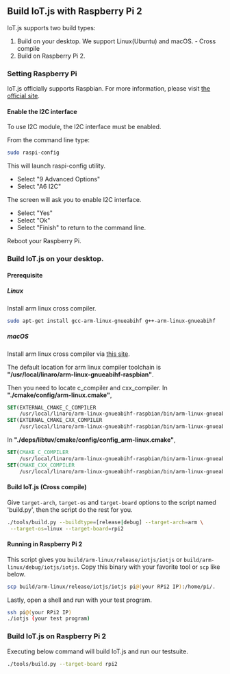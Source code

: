 ## Build IoT.js with Raspberry Pi 2

IoT.js supports two build types:

1. Build on your desktop. We support Linux(Ubuntu) and macOS. - Cross compile
2. Build on Raspberry Pi 2.

### Setting Raspberry Pi

IoT.js officially supports Raspbian. For more information, please visit [the official site](https://www.raspberrypi.org/downloads/raspbian/).

#### Enable the I2C interface

To use I2C module, the I2C interface must be enabled.

From the command line type:
```bash
sudo raspi-config
```
This will launch raspi-config utility.
   * Select "9 Advanced Options"
   * Select "A6 I2C"

The screen will ask you to enable I2C interface.
   * Select "Yes"
   * Select "Ok"
   * Select "Finish" to return to the command line.

Reboot your Raspberry Pi.

### Build IoT.js on your desktop.

#### Prerequisite
##### Linux

Install arm linux cross compiler.

``` bash
sudo apt-get install gcc-arm-linux-gnueabihf g++-arm-linux-gnueabihf
```

##### macOS

Install arm linux cross compiler via [this site](http://www.welzels.de/blog/en/arm-cross-compiling-with-mac-os-x/).

The default location for arm linux compiler toolchain is **"/usr/local/linaro/arm-linux-gnueabihf-raspbian"**.

Then you need to locate c_compiler and cxx_compiler.
In **"./cmake/config/arm-linux.cmake"**,
``` cmake
SET(EXTERNAL_CMAKE_C_COMPILER
    /usr/local/linaro/arm-linux-gnueabihf-raspbian/bin/arm-linux-gnueabihf-gcc)
SET(EXTERNAL_CMAKE_CXX_COMPILER
    /usr/local/linaro/arm-linux-gnueabihf-raspbian/bin/arm-linux-gnueabihf-g++)
```
In **"./deps/libtuv/cmake/config/config_arm-linux.cmake"**,
``` cmake
SET(CMAKE_C_COMPILER
    /usr/local/linaro/arm-linux-gnueabihf-raspbian/bin/arm-linux-gnueabihf-gcc)
SET(CMAKE_CXX_COMPILER
    /usr/local/linaro/arm-linux-gnueabihf-raspbian/bin/arm-linux-gnueabihf-g++)
```

#### Build IoT.js (Cross compile)
Give `target-arch`, `target-os` and `target-board` options to the script named 'build.py', then the script do the rest for you.

``` bash
./tools/build.py --buildtype=[release|debug] --target-arch=arm \
 --target-os=linux --target-board=rpi2
```

#### Running in Raspberry Pi 2

This script gives you `build/arm-linux/release/iotjs/iotjs` or `build/arm-linux/debug/iotjs/iotjs`.
Copy this binary with your favorite tool or `scp` like below.

``` bash
scp build/arm-linux/release/iotjs/iotjs pi@(your RPi2 IP):/home/pi/.
```

Lastly, open a shell and run with your test program.

``` bash
ssh pi@(your RPi2 IP)
./iotjs (your test program)
```

### Build IoT.js on Raspberry Pi 2

Executing below command will build IoT.js and run our testsuite.

``` bash
./tools/build.py --target-board rpi2
```
